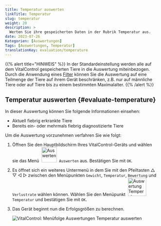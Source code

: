 ```yaml
---
title: Temperatur auswerten
linkTitle: Temperatur
slug: temperatur
weight: 20
description: >
  Werten Sie ihre gespeicherten Daten in der Rubrik Temperatur aus.
date: 2023-07-26
Kategorien: [Auswertungen]
Tags: [Auswertungen, Temperatur]
translationKey: evaluation/temperature
---
```

{{% alert title="HINWEIS" %}}
In der Standardeinstellung werden alle auf dem VitalControl gespeicherten Tiere in die Auswertung miteinbezogen. Durch die Anwendung eines [Filter](../../filter/) können Sie die Auswertung auf eine Teilmenge der Tiere auf ihrem Gerät beschränken, z.B. nur auf männliche Tiere oder auf Tiere bis zu einem bestimmten Maximalalter.
{{% /alert %}}

## Temperatur auswerten {#evaluate-temperature}

In dieser Auswertung können Sie folgende Informationen einsehen:
- Aktuell fiebrig erkrankte Tiere
- Bereits ein- oder mehrmals fiebrig diagnostizierte Tiere

Um die Auswertung vorzunehmen verfahren Sie wie folgt:

1. Öffnen Sie den Hauptbildschirm Ihres VitalControl-Geräts und wählen sie das Menü &nbsp;<img src="/icons/main/evaluation.svg" width="50" align="bottom" alt="Auswerten" />&nbsp; `Auswerten` aus. Bestätigen Sie mit `OK`.

2. Es öffnet sich ein weiteres Untermenü in dem Sie mit den Pfeiltasten △ ▽ ◁ ▷ zwischen den Menüpunkten `Gewicht`, `Temperatur`, `Bewertung` und `Verlustrate` wählen können. Wählen Sie den Menüpunkt &nbsp;<img src="/icons/evaluation/temperature.svg" width="60" align="bottom" alt="Auswertung Temperatur " />&nbsp; `Temperatur` und bestätigen Sie mit `OK`.

3. Das Gerät beginnt nun die Erfolgsgrößen zu berechnen.

   ![VitalControl: Menüfolge Auswertungen Temperatur auswerten](../bilder/temperatur.png "Temperatur auswerten")
